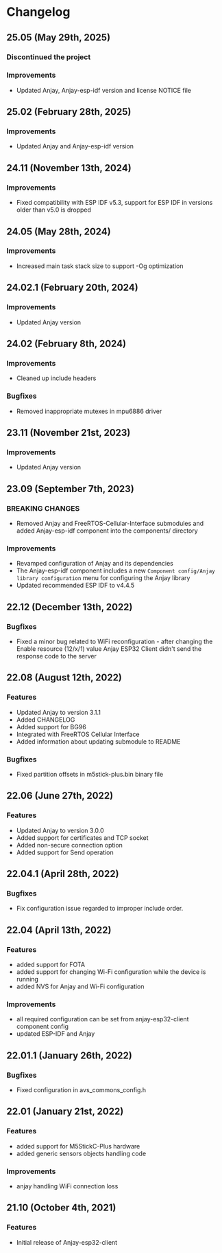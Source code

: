 # Changelog

## 25.05 (May 29th, 2025)

### Discontinued the project

### Improvements
- Updated Anjay, Anjay-esp-idf version and license NOTICE file

## 25.02 (February 28th, 2025)

### Improvements
- Updated Anjay and Anjay-esp-idf version

## 24.11 (November 13th, 2024)

### Improvements
- Fixed compatibility with ESP IDF v5.3,
  support for ESP IDF in versions older than v5.0 is dropped

## 24.05 (May 28th, 2024)

### Improvements
- Increased main task stack size to support -Og optimization

## 24.02.1 (February 20th, 2024)

### Improvements
- Updated Anjay version

## 24.02 (February 8th, 2024)

### Improvements
- Cleaned up include headers

### Bugfixes
- Removed inappropriate mutexes in mpu6886 driver

## 23.11 (November 21st, 2023)

### Improvements
- Updated Anjay version

## 23.09 (September 7th, 2023)

### BREAKING CHANGES
- Removed Anjay and FreeRTOS-Cellular-Interface submodules and added Anjay-esp-idf
  component into the components/ directory

### Improvements
- Revamped configuration of Anjay and its dependencies
- The Anjay-esp-idf component includes a new `Component config/Anjay library
  configuration` menu for configuring the Anjay library
- Updated recommended ESP IDF to v4.4.5

## 22.12 (December 13th, 2022)

### Bugfixes

- Fixed a minor bug related to WiFi reconfiguration - after changing the Enable resource (12/x/1) value Anjay ESP32 Client didn't send the response code to the server

## 22.08 (August 12th, 2022)

### Features

- Updated Anjay to version 3.1.1
- Added CHANGELOG
- Added support for BG96
- Integrated with FreeRTOS Cellular Interface
- Added information about updating submodule to README

### Bugfixes

- Fixed partition offsets in m5stick-plus.bin binary file

## 22.06 (June 27th, 2022)

### Features

- Updated Anjay to version 3.0.0
- Added support for certificates and TCP socket
- Added non-secure connection option
- Added support for Send operation

## 22.04.1 (April 28th, 2022)

### Bugfixes

- Fix configuration issue regarded to improper include order.

## 22.04 (April 13th, 2022)

### Features

 - added support for FOTA
 - added support for changing Wi-Fi configuration while the device is
running
 - added NVS for Anjay and Wi-Fi configuration

### Improvements

 - all required configuration can be set from anjay-esp32-client component
config
 - updated ESP-IDF and Anjay

## 22.01.1 (January 26th, 2022)

### Bugfixes

 - Fixed configuration in avs_commons_config.h

## 22.01 (January 21st, 2022)

### Features

 - added support for M5StickC-Plus hardware
 - added generic sensors objects handling code

### Improvements

 - anjay handling WiFi connection loss

## 21.10 (October 4th, 2021)

### Features

- Initial release of Anjay-esp32-client
